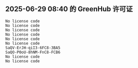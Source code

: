 ## 2025-06-29 08:40 的 GreenHub 许可证
```
No license code
No license code
No license code
No license code
No license code
No license code
SaQV-ErJH-qiI3-6FC8-3BA5
SaQO-P0oU-8hNM-FnC8-FCB6
No license code
No license code
```
